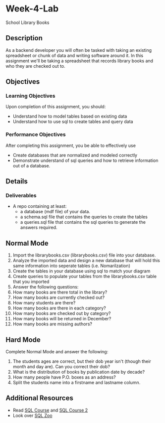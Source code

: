 # Week-4-Lab
School Library Books

## Description
As a backend developer you will often be tasked with taking an existing spreadsheet or chunk of data and writing software around it. In this assignment we'll be taking a spreadsheet that records library books and who they are checked out to.

## Objectives

### Learning Objectives

Upon completion of this assignment, you should:

* Understand how to model tables based on existing data
* Understand how to use sql to create tables and query data

### Performance Objectives

After completing this assignment, you be able to effectively use

* Create databases that are normalized and modeled correctly
* Demonstrate understand of sql queries and how to retrieve information out of a database.

## Details

### Deliverables

* A repo containing at least:
  * a database (mdf file) of your data.
  * a schema.sql file that contains the queries to create the tables
  * a queries.sql file that contains the sql queries to generate the answers required.


## Normal Mode

1. Import the librarybooks.csv (librarybooks.csv) file into your database.
2. Analyze the imported data and design a new database that will hold this same information into seperate tables (i.e. Nomarilzation)
3. Create the tables in your database using sql to match your diagram
4. Create queries to populate your tables from the librarybooks.csv table that you imported
5. Answer the following questions:
  1. How many books are there total in the library?
  2. How many books are currently checked out?
  3. How many students are there?
  4. How many books are there in each category?
  5. How many books are checked out by category?
  6. How many books will be returned in December?
  7. How many books are missing authors?
 

## Hard Mode

Complete Normal Mode and answer the following:

1. The students ages are correct, but their dob year isn't (though their month and day are). Can you correct their dob?
2. What is the distribution of books by publication date by decade?
3. How many people have P.O. boxes as an address?
4. Split the students name into a firstname and lastname column.

## Additional Resources

* Read [SQL Course](http://sqlcourse.com/) and [SQL Course 2](http://sqlcourse2.com/) 
* Look over [SQL Zoo](http://sqlzoo.net/)

